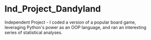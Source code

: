 # Ind_Project_Dandyland
Independent Project - I coded a version of a popular board game, leveraging Python's power as an OOP language, and ran an interesting series of statistical analyses.
